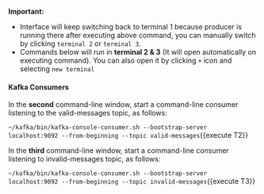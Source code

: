 **Important:** 
- Interface will keep switching back to terminal 1 because producer is running there after executing above command, you can manually switch by clicking `terminal 2` or `terminal 3`.
- Commands below will run in **terminal 2 & 3** (It will open automatically on executing command). You can also open it by clicking `+` icon and selecting `new terminal`

#### Kafka Consumers

In the **second** command-line window, start a command-line consumer listening to the valid-messages topic, as follows:

`~/kafka/bin/kafka-console-consumer.sh --bootstrap-server localhost:9092 --from-beginning --topic valid-messages`{{execute T2}} 
  

In the **third** command-line window, start a command-line consumer listening to invalid-messages topic, as follows:

`~/kafka/bin/kafka-console-consumer.sh --bootstrap-server localhost:9092 --from-beginning --topic invalid-messages`{{execute T3}} 


